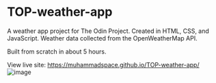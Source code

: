 # TOP-weather-app
A weather app project for The Odin Project. Created in HTML, CSS, and JavaScript. Weather data collected from the OpenWeatherMap API.

Built from scratch in about 5 hours.

View live site: https://muhammadspace.github.io/TOP-weather-app/
![image](https://user-images.githubusercontent.com/76049040/227834643-44fe3c13-23a1-4603-8628-78238f62785e.png)

